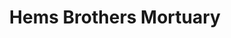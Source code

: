 ---
title: "Hems Brothers Mortuary"
url: /el-centro/hems-brothers-mortuary/
shop: funeral directors
---